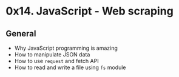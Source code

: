 # 0x14. JavaScript - Web scraping

## General

* Why JavaScript programming is amazing
* How to manipulate JSON data
* How to use `request` and fetch API
* How to read and write a file using `fs` module
